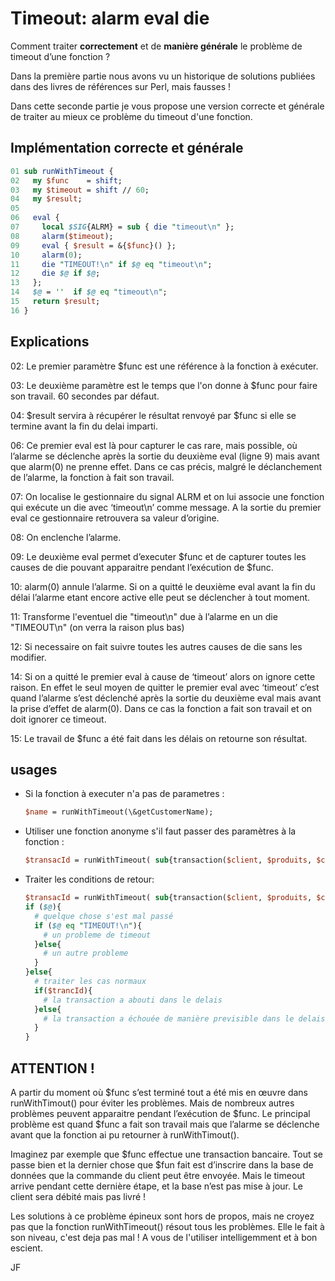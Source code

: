 # Timeout: alarm eval die

Comment traiter **correctement** et de **manière générale** le problème de timeout d’une fonction ?

Dans la première partie nous avons vu un historique de solutions publiées dans des livres de références sur Perl, mais fausses !

Dans cette seconde partie je vous propose une version correcte et générale de traiter au mieux ce problème du timeout d'une fonction.

## Implémentation correcte et générale

```Perl
01 sub runWithTimeout {
02   my $func    = shift;
03   my $timeout = shift // 60;
04   my $result;
05
06   eval {
07     local $SIG{ALRM} = sub { die "timeout\n" };
08     alarm($timeout);
09     eval { $result = &{$func}() };
10     alarm(0);
11     die "TIMEOUT!\n" if $@ eq "timeout\n";
12     die $@ if $@;
13   };
14   $@ = ''  if $@ eq "timeout\n";
15   return $result;
16 }
```
## Explications

02: Le premier paramètre $func est une référence à la fonction à exécuter.

03: Le deuxième paramètre est le temps que l'on donne à $func pour faire son travail. 60 secondes par défaut.
 
04: $result servira à récupérer le résultat renvoyé par $func si elle se termine avant la fin du delai imparti.

06: Ce premier eval est là pour capturer le cas rare, mais possible, où l’alarme se déclenche après la sortie du deuxième eval (ligne 9) mais avant que alarm(0) ne prenne effet. Dans ce cas précis, malgré le déclanchement de l’alarme, la fonction à fait son travail.

07: On localise le gestionnaire du signal ALRM et on lui associe une fonction qui exécute un die avec  ‘timeout\n’ comme message. A la sortie du premier eval ce gestionnaire retrouvera sa valeur d’origine.

08: On enclenche l’alarme.

09: Le deuxième eval permet d’executer $func et de capturer toutes les causes de die pouvant apparaitre pendant l’exécution de $func.

10: alarm(0) annule l’alarme. Si on a quitté le deuxième eval avant la fin du délai l’alarme etant encore active elle peut se déclencher à tout moment.

11: Transforme l'eventuel die "timeout\n" due à l’alarme en un die "TIMEOUT\n" (on verra la raison plus bas)

12: Si necessaire on fait suivre toutes les autres causes de die sans les modifier.

14: Si on a quitté le premier eval à cause de ‘timeout’ alors on ignore cette raison. En effet le seul moyen de quitter le premier eval avec ‘timeout’ c’est quand l’alarme s’est déclenché après la sortie du deuxième eval mais avant la prise d’effet de alarm(0).  Dans ce cas la fonction a fait son travail et on doit ignorer ce timeout.

15: Le travail de $func a été fait dans les délais on retourne son résultat.


## usages

* Si la fonction à executer n'a pas de parametres :
  ```Perl
  $name = runWithTimeout(\&getCustomerName);
  ```

* Utiliser une fonction anonyme s'il faut passer des paramètres à la fonction :
  ```Perl
  $transacId = runWithTimeout( sub{transaction($client, $produits, $cb)}, 10*60);
  ```

* Traiter les conditions de retour:
  ```Perl
  $transacId = runWithTimeout( sub{transaction($client, $produits, $cb)}, 10*60);
  if ($@){
    # quelque chose s'est mal passé
    if ($@ eq "TIMEOUT!\n"){
      # un probleme de timeout
    }else{
      # un autre probleme
    }
  }else{
    # traiter les cas normaux
    if($trancId){
      # la transaction a abouti dans le delais
    }else{
      # la transaction a échouée de manière previsible dans le delais
    }
  }
  ```

## ATTENTION !

A partir du moment où $func s’est terminé tout a été mis en œuvre dans runWithTimout() pour éviter les problèmes. Mais de nombreux autres problèmes peuvent apparaitre pendant l’exécution de $func. Le principal problème est quand $func a fait son travail mais que l’alarme se déclenche avant que la fonction ai pu retourner à runWithTimout().

Imaginez par exemple que $func effectue une transaction bancaire. Tout se passe bien et la dernier chose que $fun fait est d’inscrire dans la base de données que la commande du client peut être envoyée. Mais le timeout arrive pendant cette dernière étape, et la base n’est pas mise à jour. Le client sera débité mais pas livré !

Les solutions à ce problème épineux sont hors de propos, mais ne croyez pas que la fonction runWithTimeout() résout tous les problèmes. Elle le fait à son niveau, c'est deja pas mal ! A vous de l'utiliser intelligemment et à bon escient. 

JF

